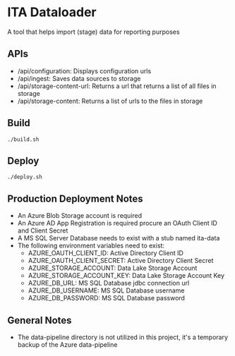 # ITA Dataloader
A tool that helps import (stage) data for reporting purposes

## APIs
- /api/configuration: Displays configuration urls
- /api/ingest: Saves data sources to storage
- /api/storage-content-url: Returns a url that returns a list of all files in storage
- /api/storage-content: Returns a list of urls to the files in storage

## Build
```./build.sh```

## Deploy
```./deploy.sh```

## Production Deployment Notes
 - An Azure Blob Storage account is required
 - An Azure AD App Registration is required procure an OAuth Client ID and Client Secret
 - A MS SQL Server Database needs to exist with a stub named ita-data
 - The following environment variables need to exist:
    - AZURE_OAUTH_CLIENT_ID: Active Directory Client ID
    - AZURE_OAUTH_CLIENT_SECRET: Active Directory Client Secret
    - AZURE_STORAGE_ACCOUNT: Data Lake Storage Account
    - AZURE_STORAGE_ACCOUNT_KEY: Data Lake Storage Account Key
    - AZURE_DB_URL: MS SQL Database jdbc connection url
    - AZURE_DB_USERNAME: MS SQL Database username
    - AZURE_DB_PASSWORD: MS SQL Database password

## General Notes
 - The data-pipeline directory is not utilized in this project, it's a temporary backup of the Azure data-pipeline
